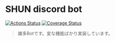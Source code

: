# SHUN discord bot

[![Actions Status][Actions Icon]][Actions Href] [![Coverage Status][Coveralls Icon]][Coveralls Href]

> 雑多Botです。変な機能ばかり実装しています。

<!-- badge urls -->
[Coveralls Icon]: https://coveralls.io/repos/github/brokenManager/shun-discord-bot/badge.svg?branch=master
[Coveralls Href]: https://coveralls.io/github/brokenManager/shun-discord-bot?branch=master
[Actions Icon]: https://github.com/brokenManager/shun-discord-bot/workflows/Workflows/badge.svg?branch=master
[Actions Href]: https://github.com/brokenManager/shun-discord-bot/actions?query=branch:master
